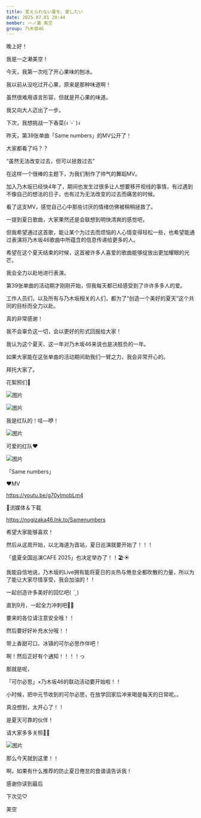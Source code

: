 ```yaml
---
title: 変えられない夏を、愛したい
date: 2025.07.01 20:44
member: 一ノ瀬 美空
group: 乃木坂46
---
```




晚上好！


我是一之濑美空！






今天，我第一次吃了开心果味的刨冰。

我以前从没吃过开心果，原来是那种味道啊！



虽然很难用语言形容，但就是开心果的味道。

我又向大人迈出了一步。



下次，我想挑战一下香菜(ง ˙-˙ )ง







昨天，第39张单曲「Same numbers」的MV公开了！



大家都看了吗？？





“虽然无法改变过去，但可以拯救过去”

在这样一个很棒的主题下，为我们制作了帅气的舞蹈MV。



加入乃木坂已经快4年了，期间也发生过很多让人想要移开视线的事情，有过遇到不像自己的想法的日子，也有过为无法改变的过去而痛苦的时候。



看了这支MV，感觉自己心中那些讨厌的情绪仿佛被稍稍拯救了。



一提到夏日歌曲，大家果然还是会联想到明快清爽的感觉吧，

但我希望通过这首歌，能让某个为过去而烦恼的人心情变得轻松一些，也希望能通过表演将乃木坂46歌曲中所蕴含的信息传递给更多的人。



希望在这个夏天结束的时候，这首被许多人喜爱的歌曲能够绽放出更加耀眼的光芒。



我会全力以赴地进行表演。





第39张单曲的活动期才刚刚开始，但我每天都已经感受到了许许多多人的爱。



工作人员们，以及所有与乃木坂相关的人们，都为了“创造一个美好的夏天”这个共同的目标而全力以赴。



真的非常感谢！



我不会辜负这一切，会以更好的形式回报给大家！



我认为这个夏天、这一年对乃木坂46来说也是决胜负的一年。



如果大家能在这张单曲的活动期间助我们一臂之力，我会非常开心的。

拜托大家了。





花絮照们📸


![图片](https://www.nogizaka46.com/files/46/diary/n46/MEMBER/moblog/202507/mobjbG2TS.jpg)

![图片](https://www.nogizaka46.com/files/46/diary/n46/MEMBER/moblog/202507/mobRxk1l9.jpg)



我是红队的！哇—咿！







![图片](https://www.nogizaka46.com/files/46/diary/n46/MEMBER/moblog/202507/mobnucJBb.png)



可爱的红队❤️







![图片](https://www.nogizaka46.com/files/46/diary/n46/MEMBER/moblog/202507/mobjyhsQu.jpg)


「Same numbers」


❤️MV

https://youtu.be/g70yImobLm4



💙流媒体＆下载

https://nogizaka46.lnk.to/Samenumbers



希望大家能够喜欢！











然后从这周开始，以北海道为首站，夏日巡演就要开始了！！！

「盛夏全国巡演CAFE 2025」也决定举办了！！🏖☀️



我能自信地说，乃木坂的Live拥有能将夏日的炎热与倦怠全都吹散的力量，所以为了能让大家尽情享受，我会加油的！！

一起创造许多美好的回忆吧( ¨̮ )



直到9月，一起全力冲刺吧💪🏻



要来的各位请注意安全哦！！



然后要好好补充水分哦！！

带上香甜可口、冰镇的可尔必思作伴吧！



啊！然后正好有个通知！！！！っ



那就是呢，

「可尔必思」×乃木坂46的联动活动要开始啦！！



小时候，把中元节收到的可尔必思，在放学回家后冲来喝是每天的日常呢。。



真没想到，太开心了！！



是夏天可靠的伙伴！

请大家多多关照✌🏻


![图片](https://www.nogizaka46.com/files/46/diary/n46/MEMBER/moblog/202507/mob9BV298.jpg)





那么今天就到这里！！



啊，如果有什么推荐的防止夏日倦怠的食谱请告诉我！



感谢你读到最后



下次见♡



美空





